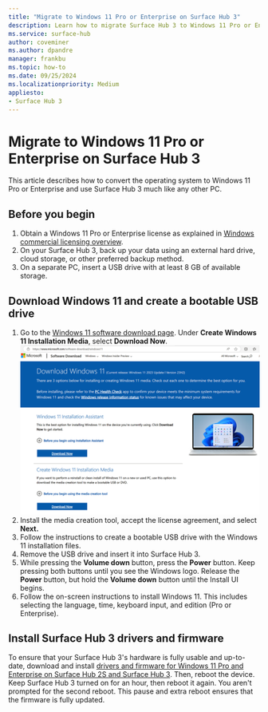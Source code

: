 ```yaml
---
title: "Migrate to Windows 11 Pro or Enterprise on Surface Hub 3"
description: Learn how to migrate Surface Hub 3 to Windows 11 Pro or Enterprise, including downloading the OS, creating a bootable USB, and installing necessary drivers and firmware.
ms.service: surface-hub
author: coveminer
ms.author: dpandre
manager: frankbu
ms.topic: how-to
ms.date: 09/25/2024
ms.localizationpriority: Medium
appliesto:
- Surface Hub 3
---
```


# Migrate to Windows 11 Pro or Enterprise on Surface Hub 3

This article describes how to convert the operating system to Windows 11 Pro or Enterprise and use Surface Hub 3 much like any other PC.

## Before you begin

1. Obtain a Windows 11 Pro or Enterprise license as explained in [Windows commercial licensing overview](/windows/whats-new/windows-licensing).
2. On your Surface Hub 3, back up your data using an external hard drive, cloud storage, or other preferred backup method.
3. On a separate PC, insert a USB drive with at least 8 GB of available storage.

## Download Windows 11 and create a bootable USB drive

1. Go to the [Windows 11 software download page](https://www.microsoft.com/software-download/windows11). Under **Create Windows 11 Installation Media**, select **Download Now**.
 ![Screenshot of Windows 11 download page.](images/windows11download.png)
2. Install the media creation tool, accept the license agreement, and select **Next.**
3. Follow the instructions to create a bootable USB drive with the Windows 11 installation files.
4. Remove the USB drive and insert it into Surface Hub 3.
5. While pressing the **Volume down** button, press the **Power** button. Keep pressing both buttons until you see the Windows logo. Release the **Power** button, but hold the **Volume down** button until the Install UI begins.
6. Follow the on-screen instructions to install Windows 11. This includes selecting the language, time, keyboard input, and edition (Pro or Enterprise).

## Install Surface Hub 3 drivers and firmware

To ensure that your Surface Hub 3's hardware is fully usable and up-to-date, download and install [drivers and firmware for Windows 11 Pro and Enterprise on Surface Hub 2S and Surface Hub 3](https://www.microsoft.com/download/details.aspx?id=101974). Then, reboot the device. Keep Surface Hub 3 turned on for an hour, then reboot it again. You aren't prompted for the second reboot. This pause and extra reboot ensures that the firmware is fully updated.
